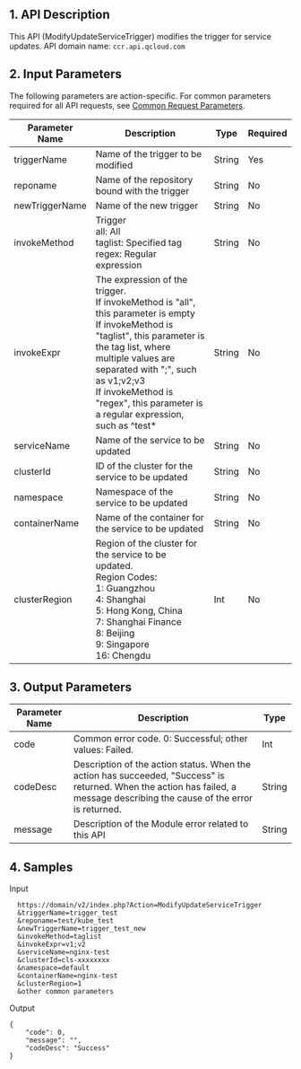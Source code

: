 ## 1. API Description
This API (ModifyUpdateServiceTrigger) modifies the trigger for service updates.
API domain name: `ccr.api.qcloud.com`

## 2. Input Parameters
The following parameters are action-specific. For common parameters required for all API requests, see [Common Request Parameters](https://intl.cloud.tencent.com/document/api/457/9463).

| Parameter Name | Description | Type | Required |
|---------|---------|---------|---------|
| triggerName | Name of the trigger to be modified | String | Yes |
| reponame | Name of the repository bound with the trigger | String | No |
| newTriggerName | Name of the new trigger | String | No |
| invokeMethod | Trigger <br>all: All <br>taglist: Specified tag <br>regex: Regular expression | String | No |
| invokeExpr | The expression of the trigger. <br>If invokeMethod is "all", this parameter is empty <br>If invokeMethod is "taglist", this parameter is the tag list, where multiple values are separated with ";", such as v1;v2;v3 <br>If invokeMethod is "regex", this parameter is a regular expression, such as ^test* | String | No |
| serviceName | Name of the service to be updated | String | No |
| clusterId | ID of the cluster for the service to be updated | String | No |
| namespace | Namespace of the service to be updated | String | No |
| containerName | Name of the container for the service to be updated | String | No |
| clusterRegion   | Region of the cluster for the service to be updated. <br>Region Codes: <br>1: Guangzhou <br>4: Shanghai <br>5: Hong Kong, China <br>7: Shanghai Finance <br>8: Beijing <br>9: Singapore <br>16: Chengdu | Int | No |

## 3. Output Parameters

| Parameter Name | Description | Type |
|---------|---------|---------|
| code | Common error code. 0: Successful; other values: Failed. | Int |
| codeDesc | Description of the action status. When the action has succeeded, "Success" is returned. When the action has failed, a message describing the cause of the error is returned. | String |
| message | Description of the Module error related to this API | String |

## 4. Samples
Input

```
  https://domain/v2/index.php?Action=ModifyUpdateServiceTrigger
  &triggerName=trigger_test
  &reponame=test/kube_test
  &newTriggerName=trigger_test_new
  &invokeMethod=taglist
  &invokeExpr=v1;v2
  &serviceName=nginx-test
  &clusterId=cls-xxxxxxxx
  &namespace=default
  &containerName=nginx-test
  &clusterRegion=1
  &other common parameters
```
Output

```
{
    "code": 0,
    "message": "", 
    "codeDesc": "Success"
}

```